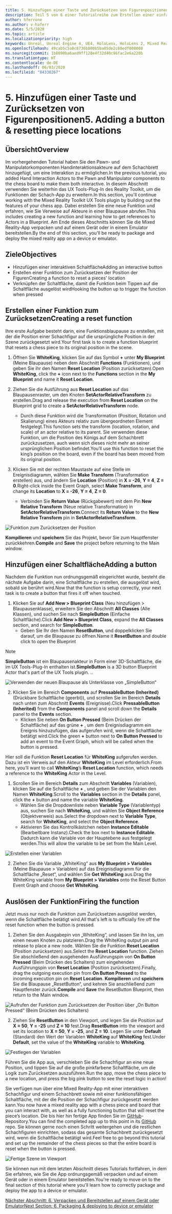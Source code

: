 ```yaml
---
title: 5. Hinzufügen einer Taste und Zurücksetzen von Figurenpositionen
description: Teil 5 von 6 einer Tutorialreihe zum Erstellen einer einfachen Schach-App mit der Unreal Engine 4 und dem UX Tools-Plug-In des Mixed Reality-Toolkits
author: hferrone
ms.author: v-haferr
ms.date: 5/5/2020
ms.topic: article
ms.localizationpriority: high
keywords: Unreal, Unreal Engine 4, UE4, HoloLens, HoloLens 2, Mixed Reality, Tutorial, erste Schritte, MRTK, UXT, UX Tools, Dokumentation
ms.openlocfilehash: 49cab5c5a8c6736b800b5ba05de2c88edf008008
ms.sourcegitcommit: 1b8090ba6aed9ff128e4f32d40c96fac2e6a220b
ms.translationtype: HT
ms.contentlocale: de-DE
ms.lasthandoff: 06/03/2020
ms.locfileid: "84330267"
---
```

# <a name="5-adding-a-button--resetting-piece-locations"></a><span data-ttu-id="c7efe-104">5. Hinzufügen einer Taste und Zurücksetzen von Figurenpositionen</span><span class="sxs-lookup"><span data-stu-id="c7efe-104">5. Adding a button & resetting piece locations</span></span>


## <a name="overview"></a><span data-ttu-id="c7efe-105">Übersicht</span><span class="sxs-lookup"><span data-stu-id="c7efe-105">Overview</span></span>

<span data-ttu-id="c7efe-106">Im vorhergehenden Tutorial haben Sie den Pawn- und Manipulatorkomponenten Handinteraktionsakteure auf dem Schachbrett hinzugefügt, um eine Interaktion zu ermöglichen.</span><span class="sxs-lookup"><span data-stu-id="c7efe-106">In the previous tutorial, you added Hand Interaction Actors to the Pawn and Manipulator components to the chess board to make them both interactive.</span></span> <span data-ttu-id="c7efe-107">In diesem Abschnitt verwenden Sie weiterhin das UX Tools-Plug-In des Reality Toolkit, um die Funktionen der Schach-App zu erweitern.</span><span class="sxs-lookup"><span data-stu-id="c7efe-107">In this section, you'll continue working with the Mixed Reality Toolkit UX Tools plugin by building out the features of your chess app.</span></span> <span data-ttu-id="c7efe-108">Dabei erstellen Sie eine neue Funktion und erfahren, wie Sie Verweise auf Akteure in einer Blaupause abrufen.</span><span class="sxs-lookup"><span data-stu-id="c7efe-108">This includes creating a new function and learning how to get references to Actors in a Blueprint.</span></span> <span data-ttu-id="c7efe-109">Am Ende dieses Abschnitts können Sie die Mixed Reality-App verpacken und auf einem Gerät oder in einem Emulator bereitstellen.</span><span class="sxs-lookup"><span data-stu-id="c7efe-109">By the end of this section, you'll be ready to package and deploy the mixed reality app on a device or emulator.</span></span>

## <a name="objectives"></a><span data-ttu-id="c7efe-110">Ziele</span><span class="sxs-lookup"><span data-stu-id="c7efe-110">Objectives</span></span>

* <span data-ttu-id="c7efe-111">Hinzufügen einer interaktiven Schaltfläche</span><span class="sxs-lookup"><span data-stu-id="c7efe-111">Adding an interactive button</span></span>
* <span data-ttu-id="c7efe-112">Erstellen einer Funktion zum Zurücksetzen der Position der Figuren</span><span class="sxs-lookup"><span data-stu-id="c7efe-112">Creating a function to reset a pieces' location</span></span>
* <span data-ttu-id="c7efe-113">Verknüpfen der Schaltfläche, damit die Funktion beim Tippen auf die Schaltfläche ausgelöst wird</span><span class="sxs-lookup"><span data-stu-id="c7efe-113">Hooking the button up to trigger the function when pressed</span></span>

## <a name="creating-a-reset-function"></a><span data-ttu-id="c7efe-114">Erstellen einer Funktion zum Zurücksetzen</span><span class="sxs-lookup"><span data-stu-id="c7efe-114">Creating a reset function</span></span>
<span data-ttu-id="c7efe-115">Ihre erste Aufgabe besteht darin, eine Funktionsblaupause zu erstellen, mit der die Position einer Schachfigur auf die ursprüngliche Position in der Szene zurückgesetzt wird.</span><span class="sxs-lookup"><span data-stu-id="c7efe-115">Your first task is to create a function blueprint that resets a chess piece to its original position in the scene.</span></span> 

1.  <span data-ttu-id="c7efe-116">Öffnen Sie **WhiteKing**, klicken Sie auf das Symbol **+** unter **My Blueprint** (Meine Blaupause) neben dem Abschnitt **Functions** (Funktionen), und geben Sie ihr den Namen **Reset Location** (Position zurücksetzen).</span><span class="sxs-lookup"><span data-stu-id="c7efe-116">Open **WhiteKing**, click the **+** icon next to the **Functions** section in the **My Blueprint** and name it **Reset Location**.</span></span> 

2.  <span data-ttu-id="c7efe-117">Ziehen Sie die Ausführung aus **Reset Location** auf das Blaupausenraster, um den Knoten **SetActorRelativeTransform** zu erstellen.</span><span class="sxs-lookup"><span data-stu-id="c7efe-117">Drag and release the execution from **Reset Location** on the Blueprint grid to create a **SetActorRelativeTransform** node.</span></span> 
    * <span data-ttu-id="c7efe-118">Durch diese Funktion wird die Transformation (Position, Rotation und Skalierung) eines Akteurs relativ zum übergeordneten Element festgelegt.</span><span class="sxs-lookup"><span data-stu-id="c7efe-118">This function sets the transform (location, rotation, and scale) of an actor relative to its parent.</span></span> <span data-ttu-id="c7efe-119">Sie verwenden diese Funktion, um die Position des Königs auf dem Schachbrett zurückzusetzen, auch wenn sich dieses nicht mehr an seiner ursprünglichen Position befindet.</span><span class="sxs-lookup"><span data-stu-id="c7efe-119">You’ll use this function to reset the king’s position on the board, even if the board has been moved from its original position.</span></span> 
    
3. <span data-ttu-id="c7efe-120">Klicken Sie mit der rechten Maustaste auf eine Stelle im Ereignisdiagramm, wählen Sie **Make Transform** (Transformation erstellen) aus, und ändern Sie **Location** (Position) in **X = -26**, **Y = 4**, **Z = 0**.</span><span class="sxs-lookup"><span data-stu-id="c7efe-120">Right-click inside the Event Graph, select **Make Transform**, and change its **Location** to **X = -26**, **Y = 4**, **Z = 0**.</span></span>
    * <span data-ttu-id="c7efe-121">Verbinden Sie **Return Value** (Rückgabewert) mit dem Pin **New Relative Transform** (Neue relative Transformation) in **SetActorRelativeTransform**.</span><span class="sxs-lookup"><span data-stu-id="c7efe-121">Connect its **Return Value** to the **New Relative Transform** pin in **SetActorRelativeTransform**.</span></span> 

![Funktion zum Zurücksetzen der Position](images/unreal-uxt/5-function.PNG)

<span data-ttu-id="c7efe-123">**Kompilieren** und **speichern** Sie das Projekt, bevor Sie zum Hauptfenster zurückkehren.</span><span class="sxs-lookup"><span data-stu-id="c7efe-123">**Compile** and **Save** the project before returning to the Main window.</span></span> 


## <a name="adding-a-button"></a><span data-ttu-id="c7efe-124">Hinzufügen einer Schaltfläche</span><span class="sxs-lookup"><span data-stu-id="c7efe-124">Adding a button</span></span>
<span data-ttu-id="c7efe-125">Nachdem die Funktion nun ordnungsgemäß eingerichtet wurde, besteht die nächste Aufgabe darin, eine Schaltfläche zu erstellen, die ausgelöst wird, sobald sie berührt wird.</span><span class="sxs-lookup"><span data-stu-id="c7efe-125">Now that the function is setup correctly, your next task is to create a button that fires it off when touched.</span></span> 

1.  <span data-ttu-id="c7efe-126">Klicken Sie auf **Add New > Blueprint Class** (Neu hinzufügen > Blaupausenklasse), erweitern Sie den Abschnitt **All Classes** (Alle Klassen), und suchen Sie nach **SimpleButton** (Einfache Schaltfläche).</span><span class="sxs-lookup"><span data-stu-id="c7efe-126">Click **Add New > Blueprint Class**, expand the **All Classes** section, and search for **SimpleButton**.</span></span> 
    * <span data-ttu-id="c7efe-127">Geben Sie Ihr den Namen **ResetButton**, und doppelklicken Sie darauf, um die Blaupause zu öffnen.</span><span class="sxs-lookup"><span data-stu-id="c7efe-127">Name it **ResetButton** and double click to open the Blueprint</span></span>

> [!NOTE]
> <span data-ttu-id="c7efe-128">**SimpleButton** ist ein Blaupausenakteur in Form einer 3D-Schaltfläche, die im UX Tools-Plug-In enthalten ist.</span><span class="sxs-lookup"><span data-stu-id="c7efe-128">**SimpleButton** is a 3D button Blueprint Actor that's part of the UX Tools plugin.</span></span> <span data-ttu-id="c7efe-129">.</span><span class="sxs-lookup"><span data-stu-id="c7efe-129">.</span></span> 

![Verwenden der neuen Blaupause als Unterklasse von „SimpleButton“](images/unreal-uxt/5-subclass.PNG)

2. <span data-ttu-id="c7efe-131">Klicken Sie im Bereich **Components** auf **PressableButton (Inherited)** (Drückbare Schaltfläche (geerbt)), und scrollen Sie im Bereich **Details** nach unten zum Abschnitt **Events** (Ereignisse).</span><span class="sxs-lookup"><span data-stu-id="c7efe-131">Click **PressableButton (Inherited)** from the **Components** panel and scroll down the **Details** panel to the **Events** section.</span></span> 
    * <span data-ttu-id="c7efe-132">Klicken Sie neben **On Button Pressed** (Beim Drücken der Schaltfläche) auf das grüne **+** , um dem Ereignisdiagramm ein Ereignis hinzuzufügen, das aufgerufen wird, wenn die Schaltfläche betätigt wird.</span><span class="sxs-lookup"><span data-stu-id="c7efe-132">Click the green **+** button next to **On Button Pressed** to add an event to the Event Graph, which will be called when the button is pressed.</span></span> 
    
<span data-ttu-id="c7efe-133">Hier soll die Funktion **Reset Location** für **WhiteKing** aufgerufen werden. Dazu ist ein Verweis auf den Akteur **WhiteKing** im Level erforderlich.</span><span class="sxs-lookup"><span data-stu-id="c7efe-133">From here, you’ll want to call **WhiteKing**’s **Reset Location** function, which needs a reference to the **WhiteKing** Actor in the Level.</span></span> 

1.  <span data-ttu-id="c7efe-134">Scrollen Sie im Bereich **Details** zum Abschnitt **Variables** (Variablen), klicken Sie auf die Schaltfläche **+** , und geben Sie der Variablen den Namen **WhiteKing**.</span><span class="sxs-lookup"><span data-stu-id="c7efe-134">Scroll to the **Variables** section in the **Details** panel, click the **+** button and name the variable **WhiteKing**.</span></span> 
    * <span data-ttu-id="c7efe-135">Wählen Sie die Dropdownliste neben **Variable Type** (Variablentyp) aus, suchen Sie nach **WhiteKing**, und wählen Sie **Object Reference** (Objektverweis) aus.</span><span class="sxs-lookup"><span data-stu-id="c7efe-135">Select the dropdown next to **Variable Type**, search for **WhiteKing**, and select the **Object Reference**.</span></span> 
    * <span data-ttu-id="c7efe-136">Aktivieren Sie das Kontrollkästchen neben **Instance Editable** (Bearbeitbare Instanz).</span><span class="sxs-lookup"><span data-stu-id="c7efe-136">Check the box next to **Instance Editable**.</span></span> <span data-ttu-id="c7efe-137">Dadurch kann die Variable von der Hauptebene aus festgelegt werden.</span><span class="sxs-lookup"><span data-stu-id="c7efe-137">This will allow the variable to be set from the Main Level.</span></span> 

![Erstellen einer Variablen](images/unreal-uxt/5-var.PNG)

2.  <span data-ttu-id="c7efe-139">Ziehen Sie die Variable „WhiteKing“ aus **My Blueprint > Variables** (Meine Blaupause > Variablen) auf das Ereignisdiagramm für die Schaltfläche „Reset“, und wählen Sie **Get WhiteKing** aus.</span><span class="sxs-lookup"><span data-stu-id="c7efe-139">Drag the WhiteKing variable from **My Blueprint > Variables** onto the Reset Button Event Graph and choose **Get WhiteKing**.</span></span> 

## <a name="firing-the-function"></a><span data-ttu-id="c7efe-140">Auslösen der Funktion</span><span class="sxs-lookup"><span data-stu-id="c7efe-140">Firing the function</span></span>
<span data-ttu-id="c7efe-141">Jetzt muss nur noch die Funktion zum Zurücksetzen ausgelöst werden, wenn die Schaltfläche betätigt wird.</span><span class="sxs-lookup"><span data-stu-id="c7efe-141">All that's left is to officially fire off the reset function when the button is pressed.</span></span>

1.  <span data-ttu-id="c7efe-142">Ziehen Sie den Ausgabepin von „WhiteKing“, und lassen Sie ihn los, um einen neuen Knoten zu platzieren.</span><span class="sxs-lookup"><span data-stu-id="c7efe-142">Drag the WhiteKing output pin and release to place a new node.</span></span> <span data-ttu-id="c7efe-143">Wählen Sie die Funktion **Reset Location** (Position zurücksetzen) aus.</span><span class="sxs-lookup"><span data-stu-id="c7efe-143">Select the **Reset Location** function.</span></span> <span data-ttu-id="c7efe-144">Ziehen Sie abschließend den ausgehenden Ausführungspin von **On Button Pressed** (Beim Drücken des Schalters) zum eingehenden Ausführungspin von **Reset Location** (Position zurücksetzen).</span><span class="sxs-lookup"><span data-stu-id="c7efe-144">Finally, drag the outgoing execution pin from **On Button Pressed** to the incoming execution pin on **Reset Location**.</span></span> <span data-ttu-id="c7efe-145">**Kompilieren** und **speichern** Sie die Blaupause „ResetButton“, und kehren Sie anschließend zum Hauptfenster zurück.</span><span class="sxs-lookup"><span data-stu-id="c7efe-145">**Compile** and **Save** the ResetButton Blueprint, then return to the Main window.</span></span> 

![Aufrufen der Funktion zum Zurücksetzen der Position über „On Button Pressed“ (Beim Drücken des Schalters)](images/unreal-uxt/5-callresetloc.PNG)

2.  <span data-ttu-id="c7efe-147">Ziehen Sie **ResetButton** in den Viewport, und legen Sie die Position auf **X = 50**, **Y = -25** und **Z = 10** fest.</span><span class="sxs-lookup"><span data-stu-id="c7efe-147">Drag **ResetButton** into the viewport and set its location to **X = 50**, **Y = -25**, and **Z = 10**.</span></span> <span data-ttu-id="c7efe-148">Legen Sie unter **Default** (Standard) den Wert der Variablen **WhiteKing** auf **WhiteKing** fest.</span><span class="sxs-lookup"><span data-stu-id="c7efe-148">Under **Default**, set the value of the **WhiteKing** variable to **WhiteKing**.</span></span>

![Festlegen der Variablen](images/unreal-uxt/5-buttonlevel.PNG)

<span data-ttu-id="c7efe-150">Führen Sie die App aus, verschieben Sie die Schachfigur an eine neue Position, und tippen Sie auf die große pinkfarbene Schaltfläche, um die Logik zum Zurücksetzen auszuführen.</span><span class="sxs-lookup"><span data-stu-id="c7efe-150">Run the app, move the chess piece to a new location, and press the big pink button to see the reset logic in action!</span></span>

<span data-ttu-id="c7efe-151">Sie verfügen nun über eine Mixed Reality-App mit einer interaktiven Schachfigur und einem Schachbrett sowie mit einer funktionsfähigen Schaltfläche, mit der die Position der Schachfigur zurückgesetzt werden kann.</span><span class="sxs-lookup"><span data-stu-id="c7efe-151">You now have a mixed reality app with a chess piece and board that you can interact with, as well as a fully functioning button that will reset the piece’s location.</span></span> <span data-ttu-id="c7efe-152">Die bis hier hin fertige App finden Sie im [GitHub](https://github.com/microsoft/MixedReality-Unreal-Samples/tree/master/ChessApp)-Repository.</span><span class="sxs-lookup"><span data-stu-id="c7efe-152">You can find the completed app up to this point in its [GitHub](https://github.com/microsoft/MixedReality-Unreal-Samples/tree/master/ChessApp) repo.</span></span> <span data-ttu-id="c7efe-153">Sie können gerne noch einen Schritt weitergehen und die restlichen Schachfiguren einrichten, sodass das gesamte Schachbrett zurückgesetzt wird, wenn die Schaltfläche betätigt wird.</span><span class="sxs-lookup"><span data-stu-id="c7efe-153">Feel free to go beyond this tutorial and set up the remainder of the chess pieces so that the entire board is reset when the button is pressed.</span></span>

![Fertige Szene im Viewport](images/unreal-uxt/5-endscene.PNG)

<span data-ttu-id="c7efe-155">Sie können nun mit dem letzten Abschnitt dieses Tutorials fortfahren, in dem Sie erfahren, wie Sie die App ordnungsgemäß verpacken und auf einem Gerät oder in einem Emulator bereitstellen.</span><span class="sxs-lookup"><span data-stu-id="c7efe-155">You're ready to move on to the final section of this tutorial where you'll learn how to correctly package and deploy the app to a device or emulator.</span></span>

[<span data-ttu-id="c7efe-156">Nächster Abschnitt: 6. Verpacken und Bereitstellen auf einem Gerät oder Emulator</span><span class="sxs-lookup"><span data-stu-id="c7efe-156">Next Section: 6. Packaging & deploying to device or emulator</span></span>](unreal-uxt-ch6.md)
